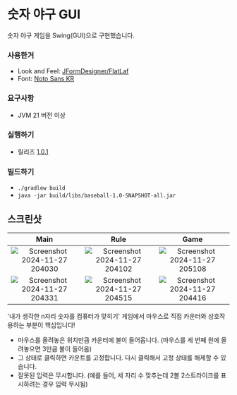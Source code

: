 # 숫자 야구 GUI
숫자 야구 게임을 Swing(GUI)으로 구현했습니다.

### 사용한거
- Look and Feel: [JFormDesigner/FlatLaf](https://github.com/JFormDesigner/FlatLaf)
- Font: [Noto Sans KR](https://fonts.google.com/noto/specimen/Noto+Sans+KR)

### 요구사항
- JVM 21 버전 이상

### 실행하기
- 릴리즈 [1.0.1](https://github.com/k-yumin/number-baseball-gui/releases/tag/1.0.1)

### 빌드하기
- `./gradlew build`
- `java -jar build/libs/baseball-1.0-SNAPSHOT-all.jar`

## 스크린샷
|Main|Rule|Game|
|:-:|:-:|:-:|
|![Screenshot 2024-11-27 204030](https://github.com/user-attachments/assets/2020f916-020e-4dc8-a75b-52e82a0b6175)|![Screenshot 2024-11-27 204102](https://github.com/user-attachments/assets/4e7dfcf6-51b4-41e9-b253-515ba0d36c0e)|![Screenshot 2024-11-27 205108](https://github.com/user-attachments/assets/4c22fd0d-6cf0-4e1d-ae01-677f3ecde805)|
|![Screenshot 2024-11-27 204331](https://github.com/user-attachments/assets/8f03d2f8-2c9e-46a9-ac98-5ff770a0caa1)|![Screenshot 2024-11-27 204515](https://github.com/user-attachments/assets/0b7f25bc-2c5b-4c9c-a2d7-674882812f1d)|![Screenshot 2024-11-27 204416](https://github.com/user-attachments/assets/51fb4bc9-6401-4411-aa76-6560b44f6eeb)|

'내가 생각한 n자리 숫자를 컴퓨터가 맞히기' 게임에서 마우스로 직접 카운터와 상호작용하는 부분이 핵심입니다!
- 마우스를 올려놓은 위치만큼 카운터에 불이 들어옵니다. (마우스를 세 번째 원에 올려놓으면 3만큼 불이 들어옴)
- 그 상태로 클릭하면 카운트를 고정합니다. 다시 클릭해서 고정 상태를 해제할 수 있습니다.
- 잘못된 입력은 무시합니다. (예를 들어, 세 자리 수 맞추는데 2볼 2스트라이크를 표시하려는 경우 입력 무시됨)
